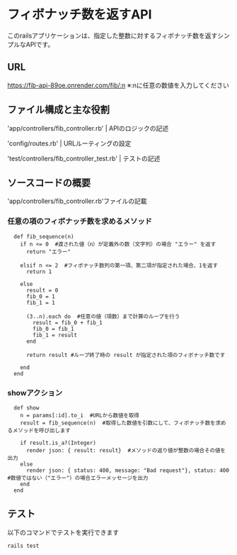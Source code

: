 # フィボナッチ数を返すAPI
このrailsアプリケーションは、指定した整数に対するフィボナッチ数を返すシンプルなAPIです。


## URL
https://fib-api-89oe.onrender.com/fib/:n
※:nに任意の数値を入力してください


## ファイル構成と主な役割
'app/controllers/fib_controller.rb' | APIのロジックの記述

'config/routes.rb' | URLルーティングの設定

'test/controllers/fib_controller_test.rb' | テストの記述


## ソースコードの概要
'app/controllers/fib_controller.rb'ファイルの記載

### 任意の項のフィボナッチ数を求めるメソッド

```
  def fib_sequence(n)
    if n <= 0  #渡された値（n）が定義外の数（文字列）の場合 "エラー" を返す
      return "エラー"

    elsif n <= 2  #フィボナッチ数列の第一項、第二項が指定された場合、1を返す
      return 1

    else
      result = 0
      fib_0 = 1
      fib_1 = 1

      (3..n).each do  #任意の値（項数）まで計算のループを行う
        result = fib_0 + fib_1
        fib_0 = fib_1
        fib_1 = result
      end
      
      return result #ループ終了時の result が指定された項のフィボナッチ数です

    end
  end
```

### showアクション

```
  def show
    n = params[:id].to_i  #URLから数値を取得
    result = fib_sequence(n)  #取得した数値を引数にして、フィボナッチ数を求めるメソッドを呼び出します

    if result.is_a?(Integer)
      render json: { result: result}  #メソッドの返り値が整数の場合その値を出力
    else
      render json: { status: 400, message: "Bad request"}, status: 400  #数値ではない（"エラー"）の場合エラーメッセージを出力
    end
  end
```


## テスト

以下のコマンドでテストを実行できます

`rails test`
